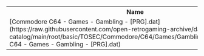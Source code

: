 <table>
<tr><th>Name</th><th>Size</th></tr>
<tr><td>
[Commodore C64 - Games - Gambling - [PRG].dat](https://raw.githubusercontent.com/open-retrogaming-archive/dat-catalog/main/root/basic/TOSEC/Commodore/C64/Games/Gambling/[PRG]/Commodore C64 - Games - Gambling - [PRG].dat)
</td><td>138113</td></tr>
</table>
